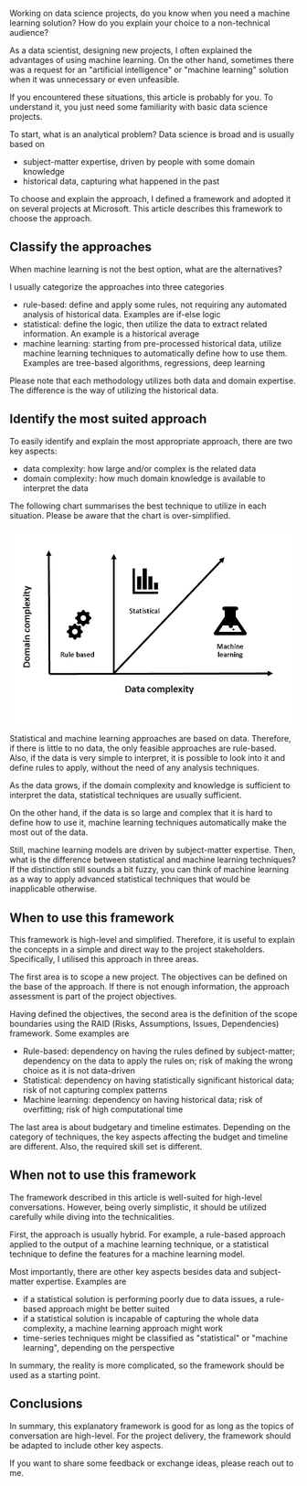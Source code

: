 Working on data science projects, do you know when you need a machine learning solution? How do you explain your choice to a non-technical audience?

As a data scientist, designing new projects, I often explained the advantages of using machine learning. On the other hand, sometimes there was a request for an "artificial intelligence" or "machine learning" solution when it was unnecessary or even unfeasible.

If you encountered these situations, this article is probably for you. To understand it, you just need some familiarity with basic data science projects.

To start, what is an analytical problem? Data science is broad and is usually based on

- subject-matter expertise, driven by people with some domain knowledge
- historical data, capturing what happened in the past

To choose and explain the approach, I defined a framework and adopted it on several projects at Microsoft. This article describes this framework to choose the approach.


## Classify the approaches

When machine learning is not the best option, what are the alternatives?

 I usually categorize the approaches into three categories

- rule-based: define and apply some rules, not requiring any automated analysis of historical data. Examples are  if-else logic
- statistical: define the logic, then utilize the data to extract related information. An example is a historical average
- machine learning: starting from pre-processed historical data, utilize machine learning techniques to automatically define how to use them. Examples are tree-based algorithms, regressions, deep learning

Please note that each methodology utilizes both data and domain expertise. The difference is the way of utilizing the historical data.



## Identify the most suited approach

To easily identify and explain the most appropriate approach, there are two key aspects:

- data complexity: how large and/or complex is the related data
- domain complexity: how much domain knowledge is available to interpret the data

The following chart summarises the best technique to utilize in each situation. Please be aware that the chart is over-simplified.

![approaches](approaches.PNG)


Statistical and machine learning approaches are based on data. Therefore, if there is little to no data, the only feasible approaches are rule-based. Also, if the data is very simple to interpret, it is possible to look into it and define rules to apply, without the need of any analysis techniques.

As the data grows, if the domain complexity and knowledge is sufficient to interpret the data, statistical techniques are usually sufficient.

On the other hand, if the data is so large and complex that it is hard to define how to use it, machine learning techniques automatically make the most out of the data. 

Still, machine learning models are driven by subject-matter expertise. Then, what is the difference between statistical and machine learning techniques? If the distinction still sounds a bit fuzzy, you can think of machine learning as a way to apply advanced statistical techniques that would be inapplicable otherwise.


## When to use this framework

This framework is high-level and simplified. Therefore, it is useful to explain the concepts in a simple and direct way to the project stakeholders. Specifically, I utilised this approach in three areas.

The first area is to scope a new project. The objectives can be defined on the base of the approach. If there is not enough information, the approach assessment is part of the project objectives.

Having defined the objectives, the second area is the definition of the scope boundaries using the RAID (Risks, Assumptions, Issues, Dependencies) framework. Some examples are

- Rule-based: dependency on having the rules defined by subject-matter; dependency on the data to apply the rules on; risk of making the wrong choice as it is not data-driven
- Statistical: dependency on having statistically significant historical data; risk of not capturing complex patterns
- Machine learning: dependency on having historical data; risk of overfitting; risk of high computational time

The last area is about budgetary and timeline estimates. Depending on the category of techniques, the key aspects affecting the budget and timeline are different. Also, the required skill set is different.


## When not to use this framework

The framework described in this article is well-suited for high-level conversations. However, being overly simplistic, it should be utilized carefully while diving into the technicalities. 

First, the approach is usually hybrid. For example, a rule-based approach applied to the output of a machine learning technique, or a statistical technique to define the features for a machine learning model.

Most importantly, there are other key aspects besides data and subject-matter expertise. Examples are
- if a statistical solution is performing poorly due to data issues, a rule-based approach might be better suited
- if a statistical solution is incapable of capturing the whole data complexity, a machine learning approach might work
- time-series techniques might be classified as "statistical" or "machine learning", depending on the perspective

In summary, the reality is more complicated, so the framework should be used as a starting point.

## Conclusions

In summary, this explanatory framework is good for as long as the topics of conversation are high-level. For the project delivery, the framework should be adapted to include other key aspects.

If you want to share some feedback or exchange ideas, please reach out to me.
